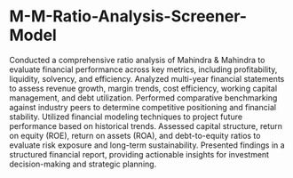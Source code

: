 # M-M-Ratio-Analysis-Screener-Model
Conducted a comprehensive ratio analysis of Mahindra & Mahindra to evaluate financial performance across key metrics, including profitability, liquidity, solvency, and efficiency. Analyzed multi-year financial statements to assess revenue growth, margin trends, cost efficiency, working capital management, and debt utilization. Performed comparative benchmarking against industry peers to determine competitive positioning and financial stability. Utilized financial modeling techniques to project future performance based on historical trends. Assessed capital structure, return on equity (ROE), return on assets (ROA), and debt-to-equity ratios to evaluate risk exposure and long-term sustainability. Presented findings in a structured financial report, providing actionable insights for investment decision-making and strategic planning.
